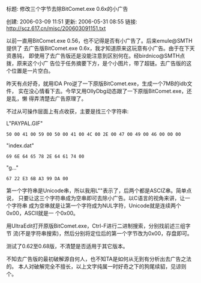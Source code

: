 标题: 修改三个字节去除BitComet.exe 0.6x的小广告

创建: 2006-03-09 11:51
更新: 2006-05-31 08:55
链接: http://scz.617.cn/misc/200603091151.txt

以前一直用BitComet.exe 0.56，也不记得是否有小广告了。后来emule@SMTH提供了
去广告版BitComet.exe 0.6x，我才知道原来这玩意有小广告。由于在下天资愚钝，
即使用了去广告版还是没能注意到区别何在。经birdnico@SMTH点拨，原来这个小广
告位于任务摘要下方，是个小图片，带了超链。去广告版的这个位置是一片空白。

昨天有点好奇，就用IDA Pro逆了一下原版BitComet.exe，生成一个7MB的idb文件，
实在没心情看下去。今早又用OllyDbg动态跟了一下原版BitComet.exe，还是乱，懒
得弄清楚去广告原理了。

不过从可操作层面上有点收获，主要是找三个字符串:

L"PAYPAL.GIF"

    50 00 41 00 59 00 50 00 41 00 4C 00 2E 00 47 00 49 00 46 00 00 00

"index.dat"

    69 6E 64 65 78 2E 64 61 74 00

"g..."

    67 22 E3 6B A3 99 DA 00

第一个字符串是Unicode串，所以我用L""表示了，后两个都是ASCIZ串。简单点说，
只要让这三个字符串成为空串即可去除小广告。以C语言的视角来讲，让一个字符串
成为空串就是让第一个字符成为NUL字符，Unicode就是连续两个0x00，ASCII就是一
个0x00。

用UltraEdit打开原版BitComet.exe，Ctrl-F进行二进制搜索，分别找前述三组字节
流(不是字符串搜索)，然后分别将定位后的第一个字节改为0x00，存盘即可。

测试了0.62至0.68版，不清楚是否适用于其它版本。

不知去广告版的最初破解源自何人，也不知TA是如何从无到有分析出去广告之法的。
本人对破解完全不擅长，以上文字纯属一时好奇之下的狗尾续貂，见谅则个。
